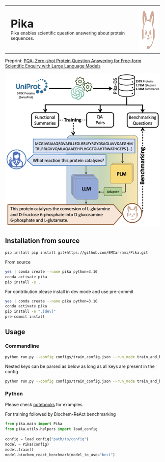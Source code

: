 <table width="100%">
  <tr>
    <td style="font-size: 36px; font-weight: bold; width: 85%;">
      Pika
      <br>
      <!-- Smaller font size for the description -->
      <span style="font-size: 14px; font-weight: normal; display: block;">Pika enables scientific question answering about protein sequences.</span>
    </td>
    <td><img src="assets/Pika_logo.png" title="Pika Framework" height="150" align="right"></td>
  </tr>
</table>


Preprint: [PQA: Zero-shot Protein Question Answering for Free-form Scientific Enquiry with Large Language Models](https://arxiv.org/submit/5421595/view)
<p align="left"><img src="assets/Pika.png" title="Pika Framework" height="500"></p>

## Installation from source

```bash
pip install pip install git+https://github.com/EMCarrami/Pika.git
```

From source
```bash
yes | conda create --name pika python=3.10
conda activate pika
pip install -e .
```

For contribution please install in dev mode and use pre-commit
```bash
yes | conda create --name pika python=3.10
conda activate pika
pip install -e ".[dev]"
pre-commit install
```

## Usage

### Commandline

```bash
python run.py --config configs/train_config.json --run_mode train_and_benchmark
```

Nested keys can be parsed as below as long as all keys are present in the config
```bash
python run.py --config configs/train_config.json --run_mode train_and_benchmark --model.enable_gradient_checkpointing True
```

### Python

Please check [notebooks](https://github.com/EMCarrami/Pika/tree/main/notebooks) for examples.

For training followed by Biochem-ReAct benchmarking
```python
from pika.main import Pika
from pika.utils.helpers import load_config

config = load_config("path/to/config")
model = Pika(config)
model.train()
model.biochem_react_benchmark(model_to_use="best")
```
